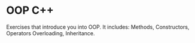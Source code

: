 # OOP C++

Exercises that introduce you into OOP.
It includes: Methods, Constructors, Operators Overloading, Inheritance.

